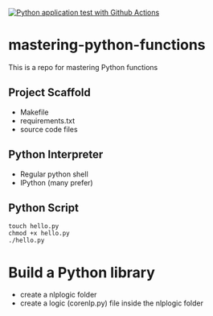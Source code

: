 [![Python application test with Github Actions](https://github.com/Alotab/mastering-python-functions/actions/workflows/main.yml/badge.svg)](https://github.com/Alotab/mastering-python-functions/actions/workflows/main.yml)

# mastering-python-functions
This is a repo for mastering Python functions


## Project Scaffold

* Makefile
* requirements.txt
* source code files

## Python Interpreter
* Regular python shell
* IPython (many prefer)

## Python Script
```
touch hello.py
chmod +x hello.py
./hello.py
```

# Build a Python library 
* create a nlplogic folder
* create a logic (corenlp.py) file inside the nlplogic folder
